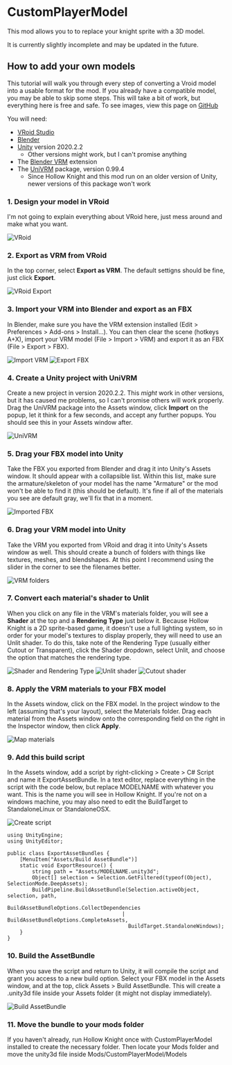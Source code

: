 # CustomPlayerModel

This mod allows you to to replace your knight sprite with a 3D model.

It is currently slightly incomplete and may be updated in the future.

## How to add your own models
This tutorial will walk you through every step of converting a Vroid model into a usable format for the mod.
If you already have a compatible model, you may be able to skip some steps.
This will take a bit of work, but everything here is free and safe.
To see images, view this page on [GitHub](https://github.com/TheMathGeek314/CustomPlayerModel)


You will need:
- [VRoid Studio](https://store.steampowered.com/app/1486350/VRoid_Studio_v210/)
- [Blender](https://www.blender.org/download/)
- [Unity](https://unity.com/releases/editor/whats-new/2020.2.2) version 2020.2.2
	- Other versions might work, but I can't promise anything
- The [Blender VRM](https://extensions.blender.org/add-ons/vrm/) extension
- The [UniVRM](https://github.com/vrm-c/UniVRM/releases/tag/v0.99.4) package, version 0.99.4
	- Since Hollow Knight and this mod run on an older version of Unity, newer versions of this package won't work


### 1. Design your model in VRoid
I'm not going to explain everything about VRoid here, just mess around and make what you want.

![VRoid](Tutorial/Vroid_design.png)


### 2. Export as VRM from VRoid
In the top corner, select **Export as VRM**. The default settigns should be fine, just click **Export**.

![VRoid Export](Tutorial/Vroid_export.png)


### 3. Import your VRM into Blender and export as an FBX
In Blender, make sure you have the VRM extension installed (Edit > Preferences > Add-ons > Install...).
You can then clear the scene (hotkeys A+X), import your VRM model (File > Import > VRM) and export it as an FBX (File > Export > FBX).

![Import VRM](Tutorial/Blender_import.png) ![Export FBX](Tutorial/Blender_export.png)


### 4. Create a Unity project with UniVRM
Create a new project in version 2020.2.2. This *might* work in other versions, but it has caused me problems, so I can't promise others will work properly.
Drag the UniVRM package into the Assets window, click **Import** on the popup, let it think for a few seconds, and accept any further popups.
You should see this in your Assets window after.

![UniVRM](Tutorial/UniVRM.png)


### 5. Drag your FBX model into Unity
Take the FBX you exported from Blender and drag it into Unity's Assets window. It should appear with a collapsible list.
Within this list, make sure the armature/skeleton of your model has the name "Armature" or the mod won't be able to find it (this should be default).
It's fine if all of the materials you see are default gray, we'll fix that in a moment.

![Imported FBX](Tutorial/Unity_grays.png)


### 6. Drag your VRM model into Unity
Take the VRM you exported from VRoid and drag it into Unity's Assets window as well. This should create a bunch of folders with things like textures, meshes, and blendshapes.
At this point I recommend using the slider in the corner to see the filenames better.

![VRM folders](Tutorial/Unity_folders.png)


### 7. Convert each material's shader to Unlit
When you click on any file in the VRM's materials folder, you will see a **Shader** at the top and a **Rendering Type** just below it.
Because Hollow Knight is a 2D sprite-based game, it doesn't use a full lighting system, so in order for your model's textures to display properly, they will need to use an Unlit shader.
To do this, take note of the Rendering Type (usually either Cutout or Transparent), click the Shader dropdown, select Unlit, and choose the option that matches the rendering type.

![Shader and Rendering Type](Tutorial/VRM_shader.png) ![Unlit shader](Tutorial/Shaders_unlit.png) ![Cutout shader](Tutorial/Cutout_shader.png)


### 8. Apply the VRM materials to your FBX model
In the Assets window, click on the FBX model. In the project window to the left (assuming that's your layout), select the Materials folder.
Drag each material from the Assets window onto the corresponding field on the right in the Inspector window, then click **Apply**.

![Map materials](Tutorial/Material_mapping.png)


### 9. Add this build script
In the Assets window, add a script by right-clicking > Create > C# Script and name it ExportAssetBundle. In a text editor, replace everything in the script with the code below, but replace MODELNAME with whatever you want.
This is the name you will see in Hollow Knight. If you're not on a windows machine, you may also need to edit the BuildTarget to StandaloneLinux or StandaloneOSX.

![Create script](Tutorial/Create_script.png)
```
using UnityEngine;
using UnityEditor;

public class ExportAssetBundles {
    [MenuItem("Assets/Build AssetBundle")]
    static void ExportResource() {
        string path = "Assets/MODELNAME.unity3d";
        Object[] selection = Selection.GetFiltered(typeof(Object), SelectionMode.DeepAssets);
        BuildPipeline.BuildAssetBundle(Selection.activeObject, selection, path,
                                       BuildAssetBundleOptions.CollectDependencies
                                     | BuildAssetBundleOptions.CompleteAssets,
                                       BuildTarget.StandaloneWindows);
    }
}
```


### 10. Build the AssetBundle
When you save the script and return to Unity, it will compile the script and grant you access to a new build option.
Select your FBX model in the Assets window, and at the top, click Assets > Build AssetBundle.
This will create a .unity3d file inside your Assets folder (it might not display immediately).

![Build AssetBundle](Tutorial/Build_AssetBundle.png)


### 11. Move the bundle to your mods folder
If you haven't already, run Hollow Knight once with CustomPlayerModel installed to create the necessary folder.
Then locate your Mods folder and move the unity3d file inside Mods/CustomPlayerModel/Models
